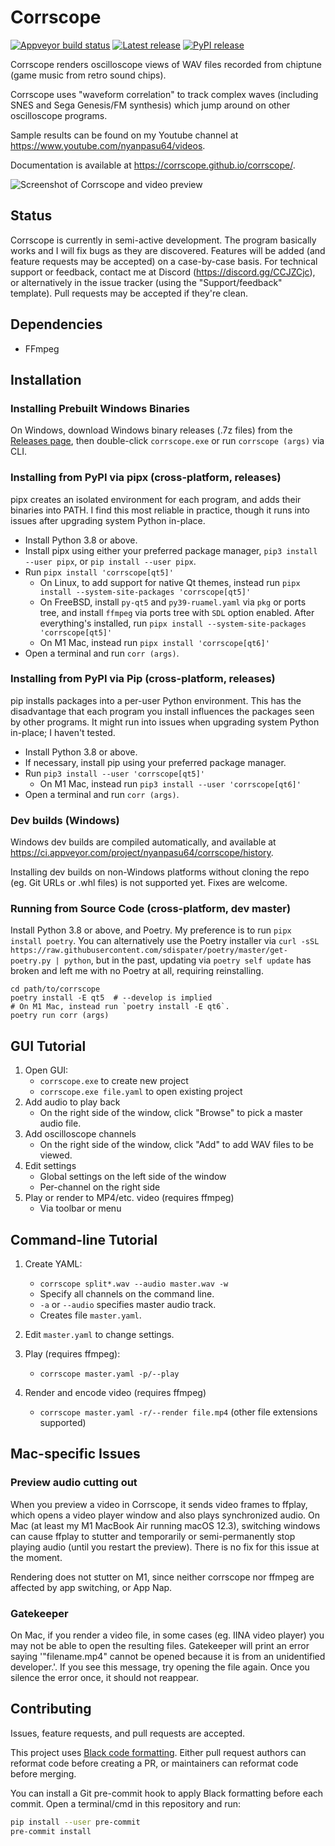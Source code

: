# Corrscope

[![Appveyor build status](https://ci.appveyor.com/api/projects/status/awiajnwd6a4uhu37/branch/master?svg=true)](https://ci.appveyor.com/project/nyanpasu64/corrscope/branch/master)
[![Latest release](https://img.shields.io/github/v/release/corrscope/corrscope?include_prereleases)](https://github.com/corrscope/corrscope/releases)
[![PyPI release](https://img.shields.io/pypi/v/corrscope.svg)](https://pypi.org/project/corrscope/)

Corrscope renders oscilloscope views of WAV files recorded from chiptune (game music from retro sound chips).

Corrscope uses "waveform correlation" to track complex waves (including SNES and Sega Genesis/FM synthesis) which jump around on other oscilloscope programs.

Sample results can be found on my Youtube channel at https://www.youtube.com/nyanpasu64/videos.

Documentation is available at https://corrscope.github.io/corrscope/.

![Screenshot of Corrscope and video preview](docs/images/corrscope-screenshot.png?raw=true)

## Status

Corrscope is currently in semi-active development. The program basically works and I will fix bugs as they are discovered. Features will be added (and feature requests may be accepted) on a case-by-case basis. For technical support or feedback, contact me at Discord (https://discord.gg/CCJZCjc), or alternatively in the issue tracker (using the "Support/feedback" template). Pull requests may be accepted if they're clean.

## Dependencies

- FFmpeg

## Installation

### Installing Prebuilt Windows Binaries

On Windows, download Windows binary releases (.7z files) from the [Releases page](https://github.com/corrscope/corrscope/releases), then double-click `corrscope.exe` or run `corrscope (args)` via CLI.

### Installing from PyPI via pipx (cross-platform, releases)

pipx creates an isolated environment for each program, and adds their binaries into PATH. I find this most reliable in practice, though it runs into issues after upgrading system Python in-place.

- Install Python 3.8 or above.
- Install pipx using either your preferred package manager, `pip3 install --user pipx`, or `pip install --user pipx`.
- Run `pipx install 'corrscope[qt5]'`
    - On Linux, to add support for native Qt themes, instead run `pipx install --system-site-packages 'corrscope[qt5]'`
    - On FreeBSD, install `py-qt5` and `py39-ruamel.yaml` via `pkg` or ports tree, and install `ffmpeg` via ports tree with `SDL` option enabled. After everything's installed, run `pipx install --system-site-packages 'corrscope[qt5]'`
    - On M1 Mac, instead run `pipx install 'corrscope[qt6]'`
- Open a terminal and run `corr (args)`.

### Installing from PyPI via Pip (cross-platform, releases)

pip installs packages into a per-user Python environment. This has the disadvantage that each program you install influences the packages seen by other programs. It might run into issues when upgrading system Python in-place; I haven't tested.

- Install Python 3.8 or above.
- If necessary, install pip using your preferred package manager.
- Run `pip3 install --user 'corrscope[qt5]'`
    - On M1 Mac, instead run `pip3 install --user 'corrscope[qt6]'`
- Open a terminal and run `corr (args)`.

### Dev builds (Windows)

Windows dev builds are compiled automatically, and available at https://ci.appveyor.com/project/nyanpasu64/corrscope/history.

Installing dev builds on non-Windows platforms without cloning the repo (eg. Git URLs or .whl files) is not supported yet. Fixes are welcome.

### Running from Source Code (cross-platform, dev master)

Install Python 3.8 or above, and Poetry. My preference is to run `pipx install poetry`. You can alternatively use the Poetry installer via `curl -sSL https://raw.githubusercontent.com/sdispater/poetry/master/get-poetry.py | python`, but in the past, updating via `poetry self update` has broken and left me with no Poetry at all, requiring reinstalling.

```shell
cd path/to/corrscope
poetry install -E qt5  # --develop is implied
# On M1 Mac, instead run `poetry install -E qt6`.
poetry run corr (args)
```

## GUI Tutorial

1. Open GUI:
    - `corrscope.exe` to create new project
    - `corrscope.exe file.yaml` to open existing project
1. Add audio to play back
    - On the right side of the window, click "Browse" to pick a master audio file.
1. Add oscilloscope channels
    - On the right side of the window, click "Add" to add WAV files to be viewed.
1. Edit settings
    - Global settings on the left side of the window
    - Per-channel on the right side
1. Play or render to MP4/etc. video (requires ffmpeg)
    - Via toolbar or menu

## Command-line Tutorial

1. Create YAML:
    - `corrscope split*.wav --audio master.wav -w`
    - Specify all channels on the command line.
    - `-a` or `--audio` specifies master audio track.
    - Creates file `master.yaml`.

1. Edit `master.yaml` to change settings.

1. Play (requires ffmpeg):
    - `corrscope master.yaml -p/--play`

1. Render and encode video (requires ffmpeg)
    - `corrscope master.yaml -r/--render file.mp4` (other file extensions supported)

## Mac-specific Issues

### Preview audio cutting out

When you preview a video in Corrscope, it sends video frames to ffplay, which opens a video player window and also plays synchronized audio. On Mac (at least my M1 MacBook Air running macOS 12.3), switching windows can cause ffplay to stutter and temporarily or semi-permanently stop playing audio (until you restart the preview). There is no fix for this issue at the moment.

Rendering does not stutter on M1, since neither corrscope nor ffmpeg are affected by app switching, or App Nap.

### Gatekeeper

On Mac, if you render a video file, in some cases (eg. IINA video player) you may not be able to open the resulting files. Gatekeeper will print an error saying '"filename.mp4" cannot be opened because it is from an unidentified developer.'. If you see this message, try opening the file again. Once you silence the error once, it should not reappear.

## Contributing

Issues, feature requests, and pull requests are accepted.

This project uses [Black code formatting](https://github.com/ambv/black). Either pull request authors can reformat code before creating a PR, or maintainers can reformat code before merging.

You can install a Git pre-commit hook to apply Black formatting before each commit. Open a terminal/cmd in this repository and run:

```sh
pip install --user pre-commit
pre-commit install
```
